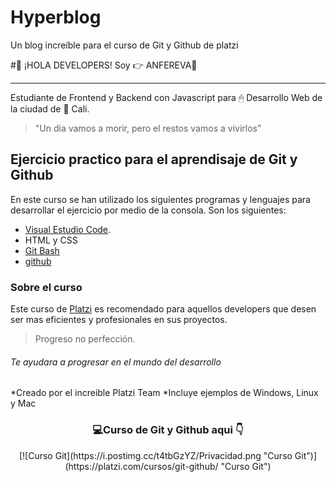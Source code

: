# Hyperblog
Un blog increíble para el curso de Git y Github de platzi


#👋 ¡HOLA DEVELOPERS! Soy 👉 ANFEREVA💪

------------
Estudiante de Frontend y Backend con Javascript para 🖱 Desarrollo Web de la ciudad de 🕍 Cali.
> "Un dia vamos a morir, pero el restos vamos a vivirlos"

## Ejercicio practico para el aprendisaje de Git y Github
En este curso se han utilizado los siguientes programas y lenguajes para desarrollar el ejercicio por medio de la consola. Son los siguientes:
- [Visual Estudio Code][3].
- HTML y CSS
- [Git Bash][2]
- [github][1]

[1]: https://github.com/ "Github.com"
[2]: https://git-scm.com/downloads " GIT BASH"
[3]: https://code.visualstudio.com/ "Visual Estudio code"

### Sobre el curso
Este curso de [Platzi][4] es recomendado para aquellos developers que desen ser mas eficientes y profesionales en sus proyectos.

[4]: http://platzi.com "Platzi "

> Progreso no perfección.

###### Te ayudara a progresar en el mundo del desarrollo

*Creado por el increible Platzi Team
*Incluye ejemplos de Windows, Linux y Mac


### <center>💻Curso de Git y Github aqui 👇</center>
<center > [![Curso Git](https://i.postimg.cc/t4tbGzYZ/Privacidad.png "Curso Git")](https://platzi.com/cursos/git-github/ "Curso Git")</center>
